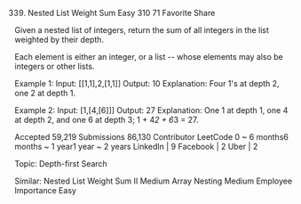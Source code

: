 339. Nested List Weight Sum
Easy 310 71 Favorite Share

Given a nested list of integers, return the sum of all integers in the list weighted by their depth.

Each element is either an integer, or a list -- whose elements may also be integers or other lists.

Example 1:
Input: [[1,1],2,[1,1]]
Output: 10 
Explanation: Four 1's at depth 2, one 2 at depth 1.

Example 2:
Input: [1,[4,[6]]]
Output: 27 
Explanation: One 1 at depth 1, one 4 at depth 2, and one 6 at depth 3; 1 + 4*2 + 6*3 = 27.

Accepted 59,219
Submissions 86,130
Contributor LeetCode
0 ~ 6 months6 months ~ 1 year1 year ~ 2 years
LinkedIn | 9 Facebook | 2 Uber | 2

Topic: Depth-first Search

Similar:
Nested List Weight Sum II Medium
Array Nesting Medium
Employee Importance Easy
